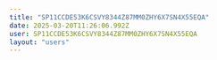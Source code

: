 ```yaml
---
title: "SP11CCDE53K6CSVY8344Z87MM0ZHY6X7SN4X55EQA"
date: 2025-03-20T11:26:06.992Z
user: SP11CCDE53K6CSVY8344Z87MM0ZHY6X7SN4X55EQA
layout: "users"
---
```

    